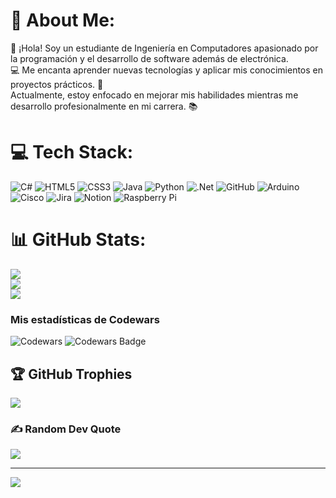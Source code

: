 # 💫 About Me:
👋 ¡Hola! Soy un estudiante de Ingeniería en Computadores apasionado por la programación y el desarrollo de software además de electrónica. <br>💻 Me encanta aprender nuevas tecnologías y aplicar mis conocimientos en proyectos prácticos. 🚀 <br>Actualmente, estoy enfocado en mejorar mis habilidades mientras me desarrollo profesionalmente en mi carrera. 📚


# 💻 Tech Stack:
![C#](https://img.shields.io/badge/c%23-%23239120.svg?style=for-the-badge&logo=csharp&logoColor=white) ![HTML5](https://img.shields.io/badge/html5-%23E34F26.svg?style=for-the-badge&logo=html5&logoColor=white) ![CSS3](https://img.shields.io/badge/css3-%231572B6.svg?style=for-the-badge&logo=css3&logoColor=white) ![Java](https://img.shields.io/badge/java-%23ED8B00.svg?style=for-the-badge&logo=openjdk&logoColor=white) ![Python](https://img.shields.io/badge/python-3670A0?style=for-the-badge&logo=python&logoColor=ffdd54) ![.Net](https://img.shields.io/badge/.NET-5C2D91?style=for-the-badge&logo=.net&logoColor=white) ![GitHub](https://img.shields.io/badge/github-%23121011.svg?style=for-the-badge&logo=github&logoColor=white) ![Arduino](https://img.shields.io/badge/-Arduino-00979D?style=for-the-badge&logo=Arduino&logoColor=white) ![Cisco](https://img.shields.io/badge/cisco-%23049fd9.svg?style=for-the-badge&logo=cisco&logoColor=black) ![Jira](https://img.shields.io/badge/jira-%230A0FFF.svg?style=for-the-badge&logo=jira&logoColor=white) ![Notion](https://img.shields.io/badge/Notion-%23000000.svg?style=for-the-badge&logo=notion&logoColor=white) ![Raspberry Pi](https://img.shields.io/badge/-RaspberryPi-C51A4A?style=for-the-badge&logo=Raspberry-Pi)
# 📊 GitHub Stats:
![](https://github-readme-stats.vercel.app/api?username=AnthonyArtavia20&theme=dark&hide_border=false&include_all_commits=true&count_private=false)<br/>
![](https://github-readme-streak-stats.herokuapp.com/?user=AnthonyArtavia20&theme=dark&hide_border=false)<br/>
![](https://github-readme-stats.vercel.app/api/top-langs/?username=AnthonyArtavia20&theme=dark&hide_border=false&include_all_commits=true&count_private=false&layout=compact)

### Mis estadísticas de Codewars

![Codewars](https://www.codewars.com/users/AnthonyArtavia/badges/large)
![Codewars Badge](https://img.shields.io/badge/Codewars-AnthonyArtavia-blueviolet?logo=codewars&style=for-the-badge)



## 🏆 GitHub Trophies
![](https://github-profile-trophy.vercel.app/?username=AnthonyArtavia20&theme=github_dark&no-frame=false&no-bg=false&margin-w=4)

### ✍️ Random Dev Quote
![](https://quotes-github-readme.vercel.app/api?type=horizontal&theme=radical)

---
[![](https://visitcount.itsvg.in/api?id=AnthonyArtavia20&icon=0&color=2)](https://visitcount.itsvg.in)

<!-- Proudly created with GPRM ( https://gprm.itsvg.in ) -->
